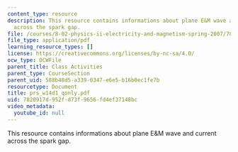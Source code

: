 ```yaml
---
content_type: resource
description: This resource contains informations about plane E&M wave and current
  across the spark gap.
file: /courses/8-02-physics-ii-electricity-and-magnetism-spring-2007/7820917d952fd73f9656fd4ef37148bc_prs_w14d1_qonly.pdf
file_type: application/pdf
learning_resource_types: []
license: https://creativecommons.org/licenses/by-nc-sa/4.0/
ocw_type: OCWFile
parent_title: Class Activities
parent_type: CourseSection
parent_uid: 588b48d5-a339-0347-e6e5-b16b0ec1fe7b
resourcetype: Document
title: prs_w14d1_qonly.pdf
uid: 7820917d-952f-d73f-9656-fd4ef37148bc
video_metadata:
  youtube_id: null
---
```

This resource contains informations about plane E&M wave and current across the spark gap.